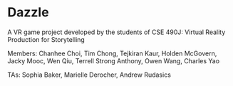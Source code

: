 # Dazzle
A VR game project developed by the students of CSE 490J: Virtual Reality Production for Storytelling

Members: 
Chanhee Choi,
Tim Chong,
Tejkiran Kaur,
Holden McGovern,
Jacky Mooc,
Wen Qiu,
Terrell Strong Anthony,
Owen Wang,
Charles Yao

TAs:
Sophia Baker,
Marielle Derocher,
Andrew Rudasics
